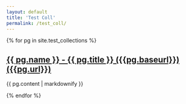 ```yaml
---
layout: default
title: 'Test Coll'
permalink: /test_coll/
---
```


{% for pg in site.test_collections %}
  <h2>
    <a href="{{ pg.baseurl }}{{ pg.url }}">
      {{ pg.name }} - {{ pg.title }} ({{pg.baseurl}}) ({{pg.url}})
    </a>
  </h2>
  <p>{{ pg.content | markdownify }}</p>
{% endfor %}
